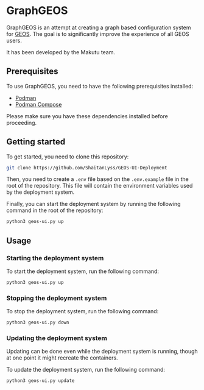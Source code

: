 # GraphGEOS

GraphGEOS is an attempt at creating a graph based configuration system for [GEOS](https://github.com/GEOS-DEV/GEOS). The goal is to significantly improve the experience of all GEOS users.

It has been developed by the Makutu team.

## Prerequisites

To use GraphGEOS, you need to have the following prerequisites installed:

- [Podman](https://podman.io/)
- [Podman Compose](https://github.com/containers/podman-compose) 

Please make sure you have these dependencies installed before proceeding.

## Getting started

To get started, you need to clone this repository:

```bash
git clone https://github.com/ShaitanLyss/GEOS-UI-Deployment
```

Then, you need to create a `.env` file based on the `.env.example` file in the root of the repository. This file will contain the environment variables used by the deployment system.

    
Finally, you can start the deployment system by running the following command in the root of the repository:
    
```bash
python3 geos-ui.py up
```

## Usage

### Starting the deployment system

To start the deployment system, run the following command:

```bash
python3 geos-ui.py up
```

### Stopping the deployment system

To stop the deployment system, run the following command:

```bash
python3 geos-ui.py down
```

### Updating the deployment system

Updating can be done even while the deployment system is running, though at one point it might recreate the containers.

To update the deployment system, run the following command:

```bash
python3 geos-ui.py update
```

